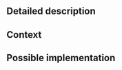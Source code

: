 <!--- Provide a general summary of the issue as the title -->

## Detailed description
<!--- Provide a detailed description of the change you are proposing -->

## Context
<!--- Provide a description of how the proposed change would be used -->
<!--- Provide a description of how the proposed change benefits other users -->

## Possible implementation
<!--- If possible, provide an idea for how to implementat the proposed change -->